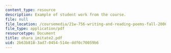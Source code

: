 ```yaml
---
content_type: resource
description: Example of student work from the course.
file: null
file_location: /coursemedia/21w-756-writing-and-reading-poems-fall-2006/2b63b8183ad70454514eddf0c70059b6_ohara_imitate2.pdf
file_type: application/pdf
resourcetype: Document
title: ohara_imitate2.pdf
uid: 2b63b818-3ad7-0454-514e-ddf0c70059b6
---
```

